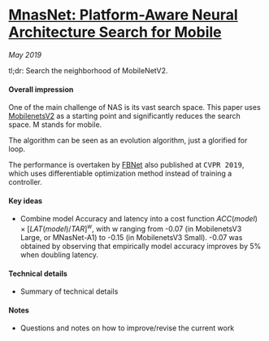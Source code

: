 # [MnasNet: Platform-Aware Neural Architecture Search for Mobile](https://arxiv.org/pdf/1807.11626.pdf)

_May 2019_

tl;dr: Search the neighborhood of MobileNetV2.

#### Overall impression
One of the main challenge of NAS is its vast search space. This paper uses [MobilenetsV2](mobilenets_v2.md) as a starting point and significantly reduces the search space. M stands for mobile.

The algorithm can be seen as an evolution algorithm, just a glorified for loop.

The performance is overtaken by [FBNet](fbnet.md) also published at <kbd>CVPR 2019</kbd>, which uses differentiable optimization method instead of training a controller. 

#### Key ideas
- Combine model Accuracy and latency into a cost function $ACC(model) \times [LAT(model)/TAR]^w$, with w ranging from -0.07 (in MobilenetsV3 Large, or MNasNet-A1) to -0.15 (in MobilenetsV3 Small). -0.07 was obtained by observing that empirically model accuracy improves by 5% when doubling latency.

#### Technical details
- Summary of technical details

#### Notes
- Questions and notes on how to improve/revise the current work  

